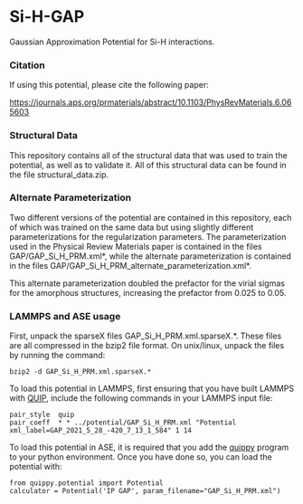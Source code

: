 # Si-H-GAP
Gaussian Approximation Potential for Si-H interactions. 

### Citation

If using this potential, please cite the following paper:

https://journals.aps.org/prmaterials/abstract/10.1103/PhysRevMaterials.6.065603

### Structural Data

This repository contains all of the structural data that was used to train the potential, as well as to validate it. All of this structural data can be found in the file structural_data.zip.

### Alternate Parameterization

Two different versions of the potential are contained in this repository, each of which was trained on the same data but using slightly different parameterizations for the regularization parameters. The parameterization used in the Physical Review Materials paper is contained in the files GAP/GAP_Si_H_PRM.xml*, while the alternate parameterization is contained in the files GAP/GAP_Si_H_PRM_alternate_parameterization.xml*.

This alternate parameterization doubled the prefactor for the virial sigmas for the amorphous structures, increasing the prefactor from 0.025 to 0.05.

### LAMMPS and ASE usage

First, unpack the sparseX files GAP_Si_H_PRM.xml.sparseX.\*. These files are all compressed in the bzip2 file format. On unix/linux, unpack the files by running the command:
```code
bzip2 -d GAP_Si_H_PRM.xml.sparseX.*
```

To load this potential in LAMMPS, first ensuring that you have built LAMMPS with [QUIP](https://github.com/libAtoms/QUIP), include the following commands in your LAMMPS input file:

```code
pair_style  quip
pair_coeff  * * ../potential/GAP_Si_H_PRM.xml "Potential xml_label=GAP_2021_5_28_-420_7_13_1_584" 1 14
```
To load this potential in ASE, it is required that you add the [quippy](https://github.com/libAtoms/QUIP) program to your python environment. Once you have done so, you can load the potential with:
```code
from quippy.potential import Potential
calculator = Potential('IP GAP', param_filename="GAP_Si_H_PRM.xml")
